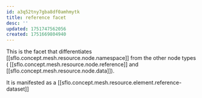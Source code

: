```yaml
---
id: a3q52tny7gba8df0amhmytk
title: reference facet
desc: ''
updated: 1751747562056
created: 1751669804940
---
```


This is the facet that differentiates [[sflo.concept.mesh.resource.node.namespace]] from the other node types ( [[sflo.concept.mesh.resource.node.reference]] and  [[sflo.concept.mesh.resource.node.data]]). 

It is manifested as a [[sflo.concept.mesh.resource.element.reference-dataset]] 